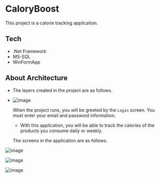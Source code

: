 # CaloryBoost

This project is a calorie tracking application.

## Tech

- .Net Framework
- MS-SQL
- WinFormApp

## About Architecture

- The layers created in the project are as follows.
- 
  ![image](https://github.com/user-attachments/assets/bdcdea08-d4b5-4df6-98e5-439caf8dfddc)

  When the project runs, you will be greeted by the `Login` screen. You must enter your email and password information.

  - With this application, you will be able to track the calories of the products you consume daily or weekly.

  The screens in the application are as follows.

![image](https://github.com/user-attachments/assets/ff965d98-b968-4786-a650-b33ea80c4a68)

![image](https://github.com/user-attachments/assets/59bfb22c-fbd6-4463-b5b8-fdaa3fb14e90)

![image](https://github.com/user-attachments/assets/b5c71762-67d7-4441-899c-63b5a66feafe)


